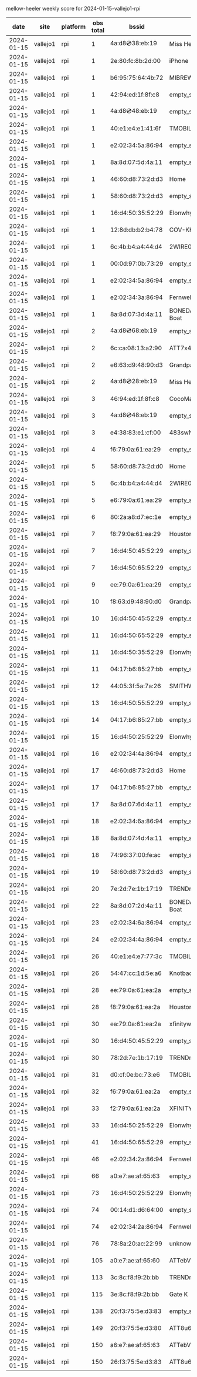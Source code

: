 mellow-heeler weekly score for 2024-01-15-vallejo1-rpi

|date|site|platform|obs total|bssid|ssid|
|--|--|--|--|--|--|
|2024-01-15|vallejo1|rpi|1|4a:d8:cd:38:eb:19|Miss Heidi|
|2024-01-15|vallejo1|rpi|1|2e:80:fc:8b:2d:00|iPhone|
|2024-01-15|vallejo1|rpi|1|b6:95:75:64:4b:72|MIBREW_GUEST|
|2024-01-15|vallejo1|rpi|1|42:94:ed:1f:8f:c8|empty_ssid|
|2024-01-15|vallejo1|rpi|1|4a:d8:cd:48:eb:19|empty_ssid|
|2024-01-15|vallejo1|rpi|1|40:e1:e4:e1:41:6f|TMOBILE-4166|
|2024-01-15|vallejo1|rpi|1|e2:02:34:5a:86:94|empty_ssid|
|2024-01-15|vallejo1|rpi|1|8a:8d:07:5d:4a:11|empty_ssid|
|2024-01-15|vallejo1|rpi|1|46:60:d8:73:2d:d3|Home|
|2024-01-15|vallejo1|rpi|1|58:60:d8:73:2d:d3|empty_ssid|
|2024-01-15|vallejo1|rpi|1|16:d4:50:35:52:29|Elonwhy|
|2024-01-15|vallejo1|rpi|1|12:8d:db:b2:b4:78|COV-KHV|
|2024-01-15|vallejo1|rpi|1|6c:4b:b4:a4:44:d4|2WIRE038|
|2024-01-15|vallejo1|rpi|1|00:0d:97:0b:73:29|empty_ssid|
|2024-01-15|vallejo1|rpi|1|e2:02:34:5a:86:94|empty_ssid|
|2024-01-15|vallejo1|rpi|1|e2:02:34:3a:86:94|Fernweh|
|2024-01-15|vallejo1|rpi|1|8a:8d:07:3d:4a:11|BONEDADDYS Party Boat|
|2024-01-15|vallejo1|rpi|2|4a:d8:cd:68:eb:19|empty_ssid|
|2024-01-15|vallejo1|rpi|2|6c:ca:08:13:a2:90|ATT7x4U8S5|
|2024-01-15|vallejo1|rpi|2|e6:63:d9:48:90:d3|Grandpas house boat|
|2024-01-15|vallejo1|rpi|2|4a:d8:cd:28:eb:19|Miss Heidi|
|2024-01-15|vallejo1|rpi|3|46:94:ed:1f:8f:c8|CocoMarina|
|2024-01-15|vallejo1|rpi|3|4a:d8:cd:48:eb:19|empty_ssid|
|2024-01-15|vallejo1|rpi|3|e4:38:83:e1:cf:00|483swNorth|
|2024-01-15|vallejo1|rpi|4|f6:79:0a:61:ea:29|empty_ssid|
|2024-01-15|vallejo1|rpi|5|58:60:d8:73:2d:d0|Home|
|2024-01-15|vallejo1|rpi|5|6c:4b:b4:a4:44:d4|2WIRE038|
|2024-01-15|vallejo1|rpi|5|e6:79:0a:61:ea:29|empty_ssid|
|2024-01-15|vallejo1|rpi|6|80:2a:a8:d7:ec:1e|empty_ssid|
|2024-01-15|vallejo1|rpi|7|f8:79:0a:61:ea:29|Houston  Control|
|2024-01-15|vallejo1|rpi|7|16:d4:50:45:52:29|empty_ssid|
|2024-01-15|vallejo1|rpi|7|16:d4:50:65:52:29|empty_ssid|
|2024-01-15|vallejo1|rpi|9|ee:79:0a:61:ea:29|empty_ssid|
|2024-01-15|vallejo1|rpi|10|f8:63:d9:48:90:d0|Grandpas house boat|
|2024-01-15|vallejo1|rpi|10|16:d4:50:45:52:29|empty_ssid|
|2024-01-15|vallejo1|rpi|11|16:d4:50:65:52:29|empty_ssid|
|2024-01-15|vallejo1|rpi|11|16:d4:50:35:52:29|Elonwhy|
|2024-01-15|vallejo1|rpi|11|04:17:b6:85:27:bb|empty_ssid|
|2024-01-15|vallejo1|rpi|12|44:05:3f:5a:7a:26|SMITHWESSON|
|2024-01-15|vallejo1|rpi|13|16:d4:50:55:52:29|empty_ssid|
|2024-01-15|vallejo1|rpi|14|04:17:b6:85:27:bb|empty_ssid|
|2024-01-15|vallejo1|rpi|15|16:d4:50:25:52:29|Elonwhy|
|2024-01-15|vallejo1|rpi|16|e2:02:34:4a:86:94|empty_ssid|
|2024-01-15|vallejo1|rpi|17|46:60:d8:73:2d:d3|Home|
|2024-01-15|vallejo1|rpi|17|04:17:b6:85:27:bb|empty_ssid|
|2024-01-15|vallejo1|rpi|17|8a:8d:07:6d:4a:11|empty_ssid|
|2024-01-15|vallejo1|rpi|18|e2:02:34:6a:86:94|empty_ssid|
|2024-01-15|vallejo1|rpi|18|8a:8d:07:4d:4a:11|empty_ssid|
|2024-01-15|vallejo1|rpi|18|74:96:37:00:fe:ac|empty_ssid|
|2024-01-15|vallejo1|rpi|19|58:60:d8:73:2d:d3|empty_ssid|
|2024-01-15|vallejo1|rpi|20|7e:2d:7e:1b:17:19|TRENDnet840_1719|
|2024-01-15|vallejo1|rpi|22|8a:8d:07:2d:4a:11|BONEDADDYS Party Boat|
|2024-01-15|vallejo1|rpi|23|e2:02:34:6a:86:94|empty_ssid|
|2024-01-15|vallejo1|rpi|24|e2:02:34:4a:86:94|empty_ssid|
|2024-01-15|vallejo1|rpi|26|40:e1:e4:e7:77:3c|TMOBILE-7733|
|2024-01-15|vallejo1|rpi|26|54:47:cc:1d:5e:a6|Knotbad|
|2024-01-15|vallejo1|rpi|28|ee:79:0a:61:ea:2a|empty_ssid|
|2024-01-15|vallejo1|rpi|28|f8:79:0a:61:ea:2a|Houston  Control|
|2024-01-15|vallejo1|rpi|30|ea:79:0a:61:ea:2a|xfinitywifi|
|2024-01-15|vallejo1|rpi|30|16:d4:50:45:52:29|empty_ssid|
|2024-01-15|vallejo1|rpi|30|78:2d:7e:1b:17:19|TRENDnet840_1719_8|
|2024-01-15|vallejo1|rpi|31|d0:cf:0e:bc:73:e6|TMOBILE-73E1|
|2024-01-15|vallejo1|rpi|32|f6:79:0a:61:ea:2a|empty_ssid|
|2024-01-15|vallejo1|rpi|33|f2:79:0a:61:ea:2a|XFINITY|
|2024-01-15|vallejo1|rpi|33|16:d4:50:25:52:29|Elonwhy|
|2024-01-15|vallejo1|rpi|41|16:d4:50:65:52:29|empty_ssid|
|2024-01-15|vallejo1|rpi|46|e2:02:34:2a:86:94|Fernweh|
|2024-01-15|vallejo1|rpi|66|a0:e7:ae:af:65:63|empty_ssid|
|2024-01-15|vallejo1|rpi|73|16:d4:50:25:52:29|Elonwhy|
|2024-01-15|vallejo1|rpi|74|00:14:d1:d6:64:00|empty_ssid|
|2024-01-15|vallejo1|rpi|74|e2:02:34:2a:86:94|Fernweh|
|2024-01-15|vallejo1|rpi|76|78:8a:20:ac:22:99|unknown|
|2024-01-15|vallejo1|rpi|105|a0:e7:ae:af:65:60|ATTebV5XEa|
|2024-01-15|vallejo1|rpi|113|3c:8c:f8:f9:2b:bb|TRENDnet740_QCDJ|
|2024-01-15|vallejo1|rpi|115|3e:8c:f8:f9:2b:bb|Gate K|
|2024-01-15|vallejo1|rpi|138|20:f3:75:5e:d3:83|empty_ssid|
|2024-01-15|vallejo1|rpi|149|20:f3:75:5e:d3:80|ATT8u6i2n8|
|2024-01-15|vallejo1|rpi|150|a6:e7:ae:af:65:63|ATTebV5XEa|
|2024-01-15|vallejo1|rpi|150|26:f3:75:5e:d3:83|ATT8u6i2n8|
